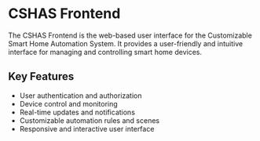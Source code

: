 # CSHAS Frontend

The CSHAS Frontend is the web-based user interface for the Customizable Smart Home Automation System. It provides a user-friendly and intuitive interface for managing and controlling smart home devices.

## Key Features

- User authentication and authorization
- Device control and monitoring
- Real-time updates and notifications
- Customizable automation rules and scenes
- Responsive and interactive user interface